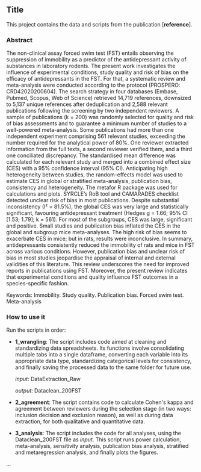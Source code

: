 <!--
---
editor_options: 
  markdown: 
    wrap: 72
---
-->

## Title

This project contains the data and scripts from the publication
[**reference**].

### Abstract

The non-clinical assay forced swim test (FST) entails observing the suppression of immobility as a predictor of the antidepressant activity of substances in laboratory rodents. The present work investigates the influence of experimental conditions, study quality and risk of bias on the efficacy of antidepressants in the FST. For that, a systematic review and meta-analysis were conducted according to the protocol (PROSPERO: CRD42020200604). The search strategy in four databases (Embase, Pubmed, Scopus, Web of Science) retrieved 14,719 references, downsized to 5,137 unique references after deduplication and 2,588 relevant publications following the screening by two independent reviewers. A sample of publications (k = 200) was randomly selected for quality and risk of bias assessments and to guarantee a minimum number of studies to a well-powered meta-analysis. Some publications had more than one independent experiment comprising 561 relevant studies, exceeding the number required for the analytical power of 80%. One reviewer extracted information from the full texts, a second reviewer verified them, and a third one conciliated discrepancy. The standardised mean difference was calculated for each relevant study and merged into a combined effect size (CES) with a 95% confidence interval (95% CI). Anticipating high heterogeneity between studies, the random-effects model was used to estimate CES in global or stratified meta-analysis, publication bias, consistency and heterogeneity. The metafor R package was used for calculations and plots. SYRCLE’s RoB tool and CAMARADES checklist detected unclear risk of bias in most publications. Despite substantial inconsistency (I² = 81.5%), the global CES was very large and statistically significant, favouring antidepressant treatment (Hedges g = 1.66; 95% CI [1.53; 1.79]; k = 561). For most of the subgroups, CES was large, significant and positive. Small studies and publication bias inflated the CES in the global and subgroup mice meta-analyses. The high risk of bias seems to exacerbate CES in mice; but in rats, results were inconclusive. In summary, antidepressants consistently reduced the immobility of rats and mice in FST across various conditions. However, publication bias and unclear risk of bias in most studies jeopardise the appraisal of internal and external validities of this literature. This review underscores the need for improved reports in publications using FST. Moreover, the present review indicates that experimental conditions and quality influence FST outcomes in a species-specific fashion. 

Keywords: Immobility. Study quality. Publication bias. Forced swim test. Meta-analysis 

### How to use it

Run the scripts in order:

-   **1_wrangling**: The script includes code aimed at cleaning and
    standardizing data spreadsheets. Its functions involve consolidating
    multiple tabs into a single dataframe, converting each variable into
    its appropriate data type, standardizing categorical levels for
    consistency, and finally saving the processed data to the same
    folder for future use.

    *input*: DataExtraction_Raw

    *output*: Dataclean_200FST

-   **2_agreement**: The script contains code to calculate Cohen's kappa
    and agreement between reviewers during the selection stage (in two
    ways: inclusion decision and exclusion reason), as well as during
    data extraction, for both qualitative and quantitative data.

-   **3_analysis**: The script includes the code for all analyses, using
    the Dataclean_200FST file as *input*. This script runs power
    calculation, meta-analysis, sensitivity analysis, publication bias
    analysis, stratified and metaregression analysis, and finally plots
    the figures.

...
